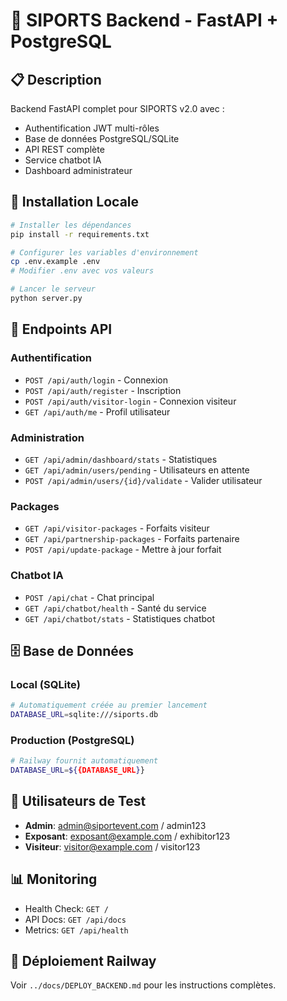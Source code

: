 # 🔧 SIPORTS Backend - FastAPI + PostgreSQL

## 📋 Description

Backend FastAPI complet pour SIPORTS v2.0 avec :
- Authentification JWT multi-rôles
- Base de données PostgreSQL/SQLite
- API REST complète
- Service chatbot IA
- Dashboard administrateur

## 🚀 Installation Locale

```bash
# Installer les dépendances
pip install -r requirements.txt

# Configurer les variables d'environnement
cp .env.example .env
# Modifier .env avec vos valeurs

# Lancer le serveur
python server.py
```

## 📡 Endpoints API

### Authentification
- `POST /api/auth/login` - Connexion
- `POST /api/auth/register` - Inscription
- `POST /api/auth/visitor-login` - Connexion visiteur
- `GET /api/auth/me` - Profil utilisateur

### Administration
- `GET /api/admin/dashboard/stats` - Statistiques
- `GET /api/admin/users/pending` - Utilisateurs en attente
- `POST /api/admin/users/{id}/validate` - Valider utilisateur

### Packages
- `GET /api/visitor-packages` - Forfaits visiteur
- `GET /api/partnership-packages` - Forfaits partenaire
- `POST /api/update-package` - Mettre à jour forfait

### Chatbot IA
- `POST /api/chat` - Chat principal
- `GET /api/chatbot/health` - Santé du service
- `GET /api/chatbot/stats` - Statistiques chatbot

## 🗄️ Base de Données

### Local (SQLite)
```bash
# Automatiquement créée au premier lancement
DATABASE_URL=sqlite:///siports.db
```

### Production (PostgreSQL)
```bash
# Railway fournit automatiquement
DATABASE_URL=${{DATABASE_URL}}
```

## 🔑 Utilisateurs de Test

- **Admin**: admin@siportevent.com / admin123
- **Exposant**: exposant@example.com / exhibitor123
- **Visiteur**: visitor@example.com / visitor123

## 📊 Monitoring

- Health Check: `GET /`
- API Docs: `GET /api/docs`
- Metrics: `GET /api/health`

## 🚀 Déploiement Railway

Voir `../docs/DEPLOY_BACKEND.md` pour les instructions complètes.